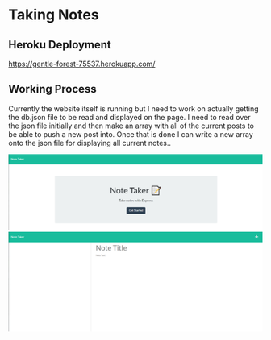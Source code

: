 # Taking Notes

## Heroku Deployment

https://gentle-forest-75537.herokuapp.com/

## Working Process

Currently the website itself is running but I need to work on actually getting the db.json file to be read and displayed on the page.
I need to read over the json file initially and then make an array with all of the current posts to be able to push a new post into.
Once that is done I can write a new array onto the json file for displaying all current notes..

![Home Page](./Assets/capture.PNG)
![Note Page](./Assets/capture2.PNG)
